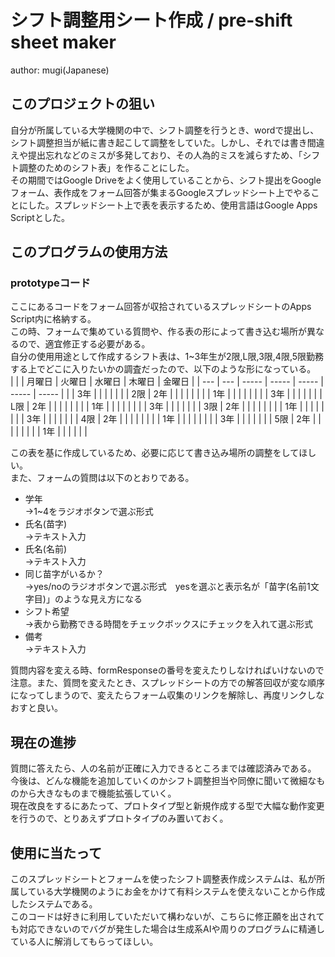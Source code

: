 # シフト調整用シート作成 / pre-shift sheet maker
author: mugi(Japanese)

## このプロジェクトの狙い
自分が所属している大学機関の中で、シフト調整を行うとき、wordで提出し、シフト調整担当が紙に書き起こして調整をしていた。しかし、それでは書き間違えや提出忘れなどのミスが多発しており、その人為的ミスを減らすため、「シフト調整のためのシフト表」を作ることにした。  
その期間ではGoogle Driveをよく使用していることから、シフト提出をGoogleフォーム、表作成をフォーム回答が集まるGoogleスプレッドシート上でやることにした。スプレッドシート上で表を表示するため、使用言語はGoogle Apps Scriptとした。

## このプログラムの使用方法
### prototypeコード
ここにあるコードをフォーム回答が収拾されているスプレッドシートのApps Script内に格納する。  
この時、フォームで集めている質問や、作る表の形によって書き込む場所が異なるので、適宜修正する必要がある。  
自分の使用用途として作成するシフト表は、1~3年生が2限,L限,3限,4限,5限勤務する上でどこに入りたいかの調査だったので、以下のような形になっている。  
|     |     | 月曜日 | 火曜日 | 水曜日 | 木曜日 | 金曜日 | 
| --- | --- | -----  | ----- | -----  | ----- | ----- |
|     | 3年 |        |       |        |       |       |
| 2限 | 2年 |        |       |        |       |       |
|     | 1年 |        |       |        |       |       |
|     | 3年 |        |       |        |       |       |
| L限 | 2年 |        |       |        |       |       |
|     | 1年 |        |       |        |       |       |
|     | 3年 |        |       |        |       |       |
| 3限 | 2年 |        |       |        |       |       |
|     | 1年 |        |       |        |       |       |
|     | 3年 |        |       |        |       |       |
| 4限 | 2年 |        |       |        |       |       |
|     | 1年 |        |       |        |       |       |
|     | 3年 |        |       |        |       |       |
| 5限 | 2年 |        |       |        |       |       |
|     | 1年 |        |       |        |       |       |

この表を基に作成しているため、必要に応じて書き込み場所の調整をしてほしい。  
また、フォームの質問は以下のとおりである。

- 学年  
  ->1~4をラジオボタンで選ぶ形式
- 氏名(苗字)  
  ->テキスト入力
- 氏名(名前)  
  ->テキスト入力
- 同じ苗字がいるか？  
  ->yes/noのラジオボタンで選ぶ形式　yesを選ぶと表示名が「苗字(名前1文字目)」のような見え方になる
- シフト希望  
  ->表から勤務できる時間をチェックボックスにチェックを入れて選ぶ形式
- 備考  
  ->テキスト入力

質問内容を変える時、formResponseの番号を変えたりしなければいけないので注意。また、質問を変えたとき、スプレッドシートの方での解答回収が変な順序になってしまうので、変えたらフォーム収集のリンクを解除し、再度リンクしなおすと良い。

## 現在の進捗
質問に答えたら、人の名前が正確に入力できるところまでは確認済みである。  
今後は、どんな機能を追加していくのかシフト調整担当や同僚に聞いて微細なものから大きなものまで機能拡張していく。  
現在改良をするにあたって、プロトタイプ型と新規作成する型で大幅な動作変更を行うので、とりあえずプロトタイプのみ置いておく。

## 使用に当たって
このスプレッドシートとフォームを使ったシフト調整表作成システムは、私が所属している大学機関のようにお金をかけて有料システムを使えないことから作成したシステムである。  
このコードは好きに利用していただいて構わないが、こちらに修正願を出されても対応できないのでバグが発生した場合は生成系AIや周りのプログラムに精通している人に解消してもらってほしい。

